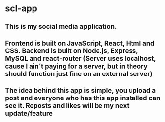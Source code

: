 # scl-app

This is my social media application. 
-----------------------------------
Frontend is built on JavaScript, React, Html and CSS.
Backend is built on Node.js, Express, MySQL and react-router
(Server uses localhost, cause I ain´t paying for a server, but in theory should function just fine on an external server)
-----------------------------------
The idea behind this app is simple, you upload a post and everyone
who has this app installed can see it.
Reposts and likes will be my next update/feature
-----------------------------------
